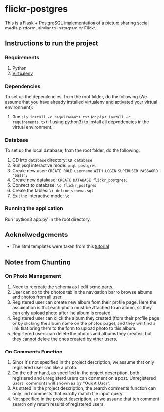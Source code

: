 # flickr-postgres

This is a Flask + PostgreSQL implementation of a picture sharing social media platform, similar to Instagram or Flickr.

## Instructions to run the project

### Requirements

1. Python
2. [Virtualenv](https://virtualenv.pypa.io/en/latest/)

### Dependencies

To set up the dependencies, from the root folder, do the following (We assume that you have already installed virtualenv and activated your virtual environment):

1. Run `pip install -r requirements.txt` (or `pip3 install -r requirements.txt` if using python3) to install all dependencies in the virtual environment.

### Database

To set up the local database, from the root folder, do the following:

1. CD into `database` directory: `CD database`
2. Run psql interactive mode: `psql postgres`
3. Create new user: `CREATE ROLE username WITH LOGIN SUPERUSER PASSWORD 'pass';`
4. Create new database: `CREATE DATABASE flickr_postgres;`
5. Connect to database: `\c flickr_postgres`
6. Create the tables: `\i define_schema.sql`
7. Exit the interactive mode: `\q`

### Running the application 
Run 'python3 app.py' in the root directory.

## Acknolwedgements
- The html templates were taken from this [tutorial](https://www.digitalocean.com/community/tutorials/how-to-add-authentication-to-your-app-with-flask-login)

## Notes from Chunting 
### On Photo Management
1. Need to recreate the schema as I edit some parts.
2. User can go to the photos tab in the navigation bar to browse albums and photos from all user. 
3. Registered user can create new album from their profile page. Here the assumption is that each photo must be attached to an album, so they can only upload photo after the album is created.
4. Registered user can click the album they created (from their profile page or by clicking the album name on the photos page), and they will find a link that bring them to the form to upload photo to this album. 
5. Registered users can delete the photos and albums they created, but they cannot delete the ones created by other users.

### On Comments Function
1. Since it's not specified in the project description, we assume that only registered user can like a photo. 
2. On the other hand, as specified in the project description, both registered and unregisterd users can comment on a post. Unregistered users' comments will shown as by "Guest User".
3. As stated in the project description, the search comments function can only find comments that exactly match the input query. 
4. Not specified in the project description, so we assume that teh comment search only return results of registered users. 



